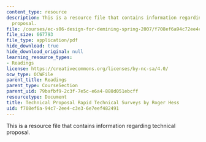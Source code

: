 ```yaml
---
content_type: resource
description: This is a resource file that contains information regarding technical
  proposal.
file: /courses/ec-s06-design-for-demining-spring-2007/f708ef6a94c72ee4c3e36e7eef482491_MITEC_S06S07_06draft.pdf
file_size: 667793
file_type: application/pdf
hide_download: true
hide_download_original: null
learning_resource_types:
- Readings
license: https://creativecommons.org/licenses/by-nc-sa/4.0/
ocw_type: OCWFile
parent_title: Readings
parent_type: CourseSection
parent_uid: 79bafbf9-2c3f-7e5c-e6a4-880d051ebcff
resourcetype: Document
title: Technical Proposal Rapid Technical Surveys by Roger Hess
uid: f708ef6a-94c7-2ee4-c3e3-6e7eef482491
---
```

This is a resource file that contains information regarding technical proposal.